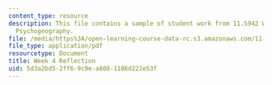 ```yaml
---
content_type: resource
description: This file contains a sample of student work from 11.S942 Wanderings in
  Psychogeography.
file: /media/https%3A/open-learning-course-data-rc.s3.amazonaws.com/11-s942-wanderings-in-psychogeography-exploring-landscapes-of-history-biography-memory-culture-nature-poetry-surreality-fantasy-and-madness-fall-2020/5d3a2bd52ff69c9ea8081106d222e53f_MIT11_s942f20_shao4.pdf
file_type: application/pdf
resourcetype: Document
title: Week 4 Reflection
uid: 5d3a2bd5-2ff6-9c9e-a808-1106d222e53f
---
```

